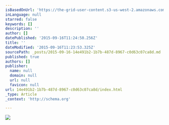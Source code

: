 ```yaml
---
isBasedOnUrl: 'https://the-grid-user-content.s3-us-west-2.amazonaws.com/9d77cacc-2f18-4e2c-8833-20e29aeb089e.jpg'
inLanguage: null
starred: false
keywords: []
description: ''
author: []
datePublished: '2015-09-16T11:24:50.256Z'
title: ''
dateModified: '2015-09-16T11:23:53.325Z'
sourcePath: _posts/2015-09-16-14e491b2-1b7b-487d-8967-c0d63c07ca8d.md
published: true
authors: []
publisher:
  name: null
  domain: null
  url: null
  favicon: null
url: 14e491b2-1b7b-487d-8967-c0d63c07ca8d/index.html
_type: Article
_context: 'http://schema.org'

---
```

![](https://the-grid-user-content.s3-us-west-2.amazonaws.com/9d77cacc-2f18-4e2c-8833-20e29aeb089e.jpg)